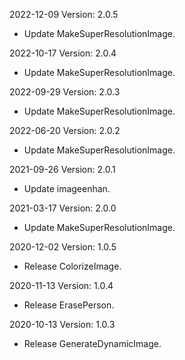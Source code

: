2022-12-09 Version: 2.0.5
- Update MakeSuperResolutionImage.

2022-10-17 Version: 2.0.4
- Update MakeSuperResolutionImage.

2022-09-29 Version: 2.0.3
- Update MakeSuperResolutionImage.

2022-06-20 Version: 2.0.2
- Update MakeSuperResolutionImage.

2021-09-26 Version: 2.0.1
- Update imageenhan.

2021-03-17 Version: 2.0.0
- Update MakeSuperResolutionImage.

2020-12-02 Version: 1.0.5
- Release ColorizeImage.

2020-11-13 Version: 1.0.4
- Release ErasePerson.

2020-10-13 Version: 1.0.3
- Release GenerateDynamicImage.

